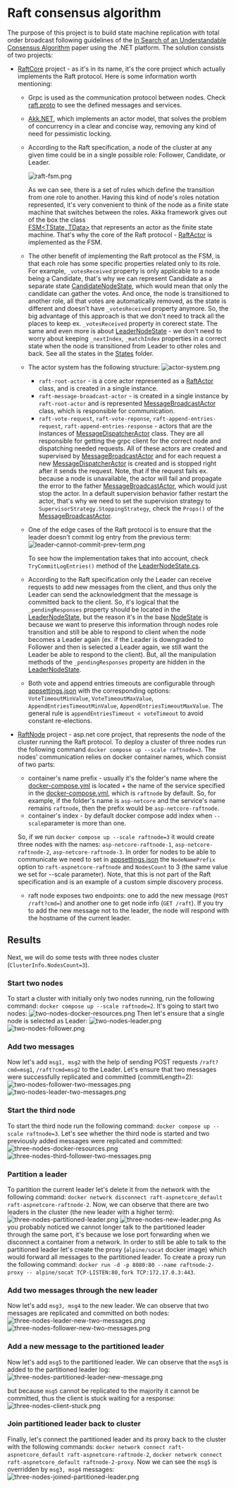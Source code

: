 # Raft consensus algorithm
The purpose of this project is to build state machine replication with total order broadcast following guidelines of the [In Search of an Understandable Consensus Algorithm](https://raft.github.io/raft.pdf) paper using the .NET platform. The solution consists of two projects:
 - [RaftCore](/src/RaftCore/) project - as it's in its name, it's the core project which actually implements the Raft protocol. Here is some information worth mentioning:
    - Grpc is used as the communication protocol between nodes. Check [raft.proto](/src/RaftCore/Protos/raft.proto) to see the defined messages and services.
    - [Akk.NET](https://getakka.net/), which implements an actor model, that solves the problem of concurrency in a clear and concise way, removing any kind of need for pessimistic locking.
    - According to the Raft specification, a node of the cluster at any given time could be in a single possible role: Follower, Candidate, or Leader.

      ![raft-fsm.png](/results/raft-fsm.png)
    
      As we can see, there is a set of rules which define the transition from one role to another. Having this kind of node's roles notation represented, it's very convenient to think of the node as a finite state machine that switches between the roles. Akka framework gives out of the box the class     
      [FSM<TState, TData>](https://getakka.net/articles/actors/finite-state-machine.html) that represents an actor as the finite state machine. That's why the core of the Raft protocol - [RaftActor](/src/RaftCore/Actors/RaftActor.cs) is implemented as the FSM.
    - The other benefit of implementing the Raft protocol as the FSM, is that each role has some specific properties related only to its role. For example, ```_votesReceived``` property is only applicable to a node being a Candidate, that's why we can represent Candidate as a separate state [CandidateNodeState](/src/RaftCore/States/CandidateNodeState.cs), which would mean that only the candidate can gather the votes. And once, the node is transitioned to another role, all that votes are automatically removed, as the state is different and doesn't have ```_votesReceived``` property anymore. So, the big advantage of this approach is that we don't need to track all the places to keep ex. ```_votesReceived``` property in corerect state. The same and even more is about [LeaderNodeState](/src/RaftCore/States/LeaderNodeState.cs) - we don't need to worry about keeping ```_nextIndex```, ```_matchIndex``` properties in a correct state when the node is transitioned from Leader to other roles and back. See all the states in the [States](/src/RaftCore/States/) folder.
    - The actor system has the following structure:
    ![actor-system.png](/results/actor-system.png)
        - ```raft-root-actor``` - is a core actor represented as a [RaftActor](/src/RaftCore/Actors/RaftActor.cs) class, and is created in a single instance.
        - ```raft-message-broadcast-actor``` - is created in a single instance by ```raft-root-actor``` and is represented [MessageBroadcastActor](/src/RaftCore/Actors/MessageBroadcastActor.cs) class, which is responsible for communication.
        - ```raft-vote-request```, ```raft-vote-reponse```, ```raft-append-entries-request```, ```raft-append-entries-response``` - actors that are the instances of [MessageDispatcherActor](/src/RaftCore/Actors/MessageDispatcherActor.cs) class. They are all responsible for getting the grpc client for the correct node and dispatching needed requests. All of these actors are created and supervised by [MessageBroadcastActor](/src/RaftCore/Actors/MessageBroadcastActor.cs) and for each request a new [MessageDispatcherActor](/src/RaftCore/Actors/MessageDispatcherActor.cs) is created and is stopped right after it sends the request. Note, that if the request fails ex. because a node is unavailable, the actor will fail and propagate the error to the father [MessageBroadcastActor](/src/RaftCore/Actors/MessageBroadcastActor.cs), which would just stop the actor. In a default supervision behavior father restart the actor, that's why we need to set the supervision strategy to ```SupervisorStrategy.StoppingStrategy```, check the ```Props()``` of the [MessageBroadcastActor](/src/RaftCore/Actors/MessageBroadcastActor.cs).
    - One of the edge cases of the Raft protocol is to ensure that the leader doesn't commit log entry from the previous term:
      ![leader-cannot-commit-prev-term.png](/results/leader-cannot-commit-prev-term.png)

      To see how the implementation takes that into account, check ```TryCommitLogEntries()``` method of the [LeaderNodeState.cs](/src/RaftCore/States/LeaderNodeState.cs).
    - According to the Raft specification only the Leader can receive requests to add new messages from the client, and thus only the Leader can send the acknowledgment that the message is committed back to the client. So, it's logical that the ```_pendingResponses``` property should be located in the [LeaderNodeState](/src/RaftCore/States/LeaderNodeState.cs), but the reason it's in the base [NodeState](/src/RaftCore/States/NodeState.cs) is because we want to preserve this information through nodes role transition and still be able to respond to client when the node becomes a Leader again (ex. if the Leader is downgraded to Follower and then is selected a Leader again, we still want the Leader be able to respond to the client). But, all the manipulation methods of the ```_pendingResponses``` property are hidden in the [LeaderNodeState](/src/RaftCore/States/LeaderNodeState.cs).
    - Both vote and append entries timeouts are configurable through [appsettings.json](/src/RaftNode/appsettings.json) with the corresponding options: ```VoteTimeoutMinValue```, ```VoteTimeoutMaxValue```, ```AppendEntriesTimeoutMinValue```, ```AppendEntriesTimeoutMaxValue```. The general rule is ```appendEntriesTimeout < voteTimeout``` to avoid constant re-elections.    
 - [RaftNode](/src/RaftNode/) project - asp.net core project, that represents the node of the cluster running the Raft protocol. To deploy a cluster of three nodes run the following command ```docker compose up --scale raftnode=3```. The nodes' communication relies on docker container names, which consist of two parts:
    -  container's name prefix - usually it's the folder's name where the [docker-compose.yml](/docker-compose.yml) is located + the name of the service specified in the [docker-compose.yml](/docker-compose.yml), which is ```raftnode``` by default. So, for example, if the folder's name is ```asp-netcore``` and the service's name remains ```raftnode```, then the prefix would be ```asp-netcore-raftnode```.
    - container's index - by default docker compose add index when ```--scale```parameter is more than one.

    So, if we run ```docker compose up --scale raftnode=3``` it would create three nodes with the names: ```asp-netcore-raftnode-1```, ```asp-netcore-raftnode-2```, ```asp-netcore-raftnode-3```. In order for nodes to be able to communicate we need to set in [appsettings.json](/src/RaftNode/appsettings.json) the ```NodeNamePrefix``` option to ```raft-aspnetcore-raftnode``` and ```NodesCount``` to 3 (the same value we set for --scale parameter). Note, that this is not part of the Raft specification and is an example of a custom simple discovery process.

    - raft node exposes two endpoints: one to add the new message (```POST /raft?cmd=```) and another one to get node info (```GET /raft```). If you try to add the new message not to the leader, the node will respond with the hostname of the current leader. 

## Results
Next, we will do some tests with three nodes cluster (```ClusterInfo.NodesCount=3```).
### Start two nodes
To start a cluster with initially only two nodes running, run the following command: ```docker compose up --scale raftnode=2```. It's going to start two nodes:
![two-nodes-docker-resources.png](/results/two-nodes-docker-resources.png)
Then let's ensure that a single node is selected as Leader:
![two-nodes-leader.png](/results/two-nodes-leader.png)
![two-nodes-follower.png](/results/two-nodes-follower.png)
### Add two messages 
Now let's add ```msg1, msg2``` with the help of sending POST requests ```/raft?cmd=msg1```, ```/raft?cmd=msg2``` to the Leader. Let's ensure that two messages were successfully replicated and committed (commitLength=2):
![two-nodes-follower-two-messages.png](/results/two-nodes-follower-two-messages.png)
![two-nodes-leader-two-messages.png](/results/two-nodes-leader-two-messages.png)
### Start the third node
To start the third node run the following command: ```docker compose up --scale raftnode=3```. Let's see whether the third node is started and two previously added messages were replicated and committed:
![three-nodes-docker-resources.png](/results/three-nodes-docker-resources.png)
![three-nodes-third-follower-two-messages.png](/results/three-nodes-third-follower-two-messages.png)
### Partition a leader
To partition the current leader let's delete it from the network with the following command: ```docker network disconnect raft-aspnetcore_default raft-aspnetcore-raftnode-2```. Now, we can observe that there are two leaders in the cluster (the new leader with a higher term):
![three-nodes-partitioned-leader.png](/results/three-nodes-partitioned-leader.png)
![three-nodes-new-leader.png](/results/three-nodes-new-leader.png)
As you probably noticed we cannot longer talk to the partitioned leader through the same port, it's because we lose port forwarding when we disconnect a container from a network. In order to still be able to talk to the partitioned leader let's create the proxy (```alpine/socat``` docker image) which would forward all messages to the partitioned leader. To create a proxy run the following command: ```docker run -d -p 8080:80 --name raftnode-2-proxy -- alpine/socat TCP-LISTEN:80,fork TCP:172.17.0.3:443```.
### Add two messages through the new leader
Now let's add ```msg3, msg4``` to the new leader. We can observe that two messages are replicated and committed on both nodes:
![three-nodes-leader-new-two-messages.png](/results/three-nodes-leader-new-two-messages.png)
![three-nodes-follower-new-two-messages.png](/results/three-nodes-follower-new-two-messages.png)
### Add a new message to the partitioned leader
Now let's add ```msg5``` to the partitioned leader. We can observe that the ```msg5``` is added to the partitioned leader log:
![three-nodes-partitioned-leader-new-message.png](/results/three-nodes-partitioned-leader-new-message.png)

but because ```msg5``` cannot be replicated to the majority it cannot be committed, thus the client is stuck waiting for a response:
![three-nodes-client-stuck.png](/results/three-nodes-client-stuck.png)
### Join partitioned leader back to cluster
Finally, let's connect the partitioned leader and its proxy back to the cluster with the following commands: ```docker network connect raft-aspnetcore_default raft-aspnetcore-raftnode-2```, ```docker network connect raft-aspnetcore_default raftnode-2-proxy```. Now we can see the ```msg5``` is overridden by ```msg3, msg4``` messages:
![three-nodes-joined-partitioned-leader.png](/results/three-nodes-joined-partitioned-leader.png)
